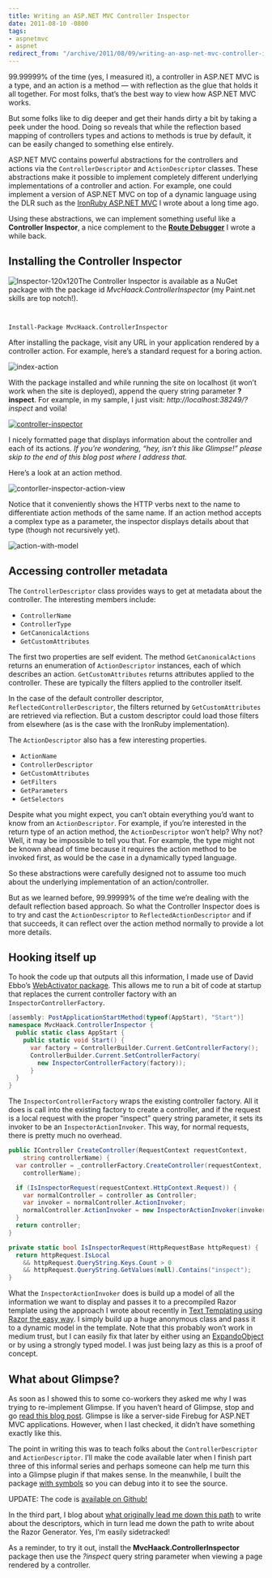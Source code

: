 ```yaml
---
title: Writing an ASP.NET MVC Controller Inspector
date: 2011-08-10 -0800
tags:
- aspnetmvc
- aspnet
redirect_from: "/archive/2011/08/09/writing-an-asp-net-mvc-controller-inspector.aspx/"
---
```


99.99999% of the time (yes, I measured it), a controller in ASP.NET MVC
is a type, and an action is a method — with reflection as the glue that
holds it all together. For most folks, that’s the best way to view how
ASP.NET MVC works.

But some folks like to dig deeper and get their hands dirty a bit by
taking a peek under the hood. Doing so reveals that while the reflection
based mapping of controllers types and actions to methods is true by
default, it can be easily changed to something else entirely.

ASP.NET MVC contains powerful abstractions for the controllers and
actions via the `ControllerDescriptor` and `ActionDescriptor` classes.
These abstractions make it possible to implement completely different
underlying implementations of a controller and action. For example, one
could implement a version of ASP.NET MVC on top of a dynamic language
using the DLR such as the [IronRuby ASP.NET
MVC](https://haacked.com/archive/2009/02/17/aspnetmvc-ironruby-with-filters.aspx "IronRuby ASP.NET MVC")
I wrote about a long time ago.

Using these abstractions, we can implement something useful like a
**Controller Inspector**, a nice complement to the **[Route
Debugger](https://haacked.com/archive/2008/03/13/url-routing-debugger.aspx)**
I wrote a while back.

Installing the Controller Inspector
-----------------------------------

![Inspector-120x120](https://haacked.com/images/haacked_com/WindowsLiveWriter/0137111d4432_E43D/Inspector-120x120_3.png "Inspector-120x120")The
Controller Inspector is available as a NuGet package with the package id
*MvcHaack.ControllerInspector* (my Paint.net skills are top notch!).

`   `

`Install-Package MvcHaack.ControllerInspector`

After installing the package, visit any URL in your application rendered
by a controller action. For example, here’s a standard request for a
boring action.

![index-action](https://haacked.com/images/haacked_com/WindowsLiveWriter/0137111d4432_E43D/index-action_5.png "index-action")

With the package installed and while running the site on localhost (it
won’t work when the site is deployed), append the query string parameter
**?inspect**. For example, in my sample, I just visit:
*http://localhost:38249/?inspect* and voila!

[![controller-inspector](https://haacked.com/images/haacked_com/WindowsLiveWriter/0137111d4432_E43D/controller-inspector_thumb.png "controller-inspector")](https://haacked.com/images/haacked_com/WindowsLiveWriter/0137111d4432_E43D/controller-inspector_2.png)

I nicely formatted page that displays information about the controller
and each of its actions. *If you’re wondering, “hey, isn’t this like
Glimpse!” please skip to the end of this blog post where I address
that.*

Here’s a look at an action method.

![contorller-inspector-action-view](https://haacked.com/images/haacked_com/WindowsLiveWriter/0137111d4432_E43D/contorller-inspector-action-view_3.png "contorller-inspector-action-view")

Notice that it conveniently shows the HTTP verbs next to the name to
differentiate action methods of the same name. If an action method
accepts a complex type as a parameter, the inspector displays details
about that type (though not recursively yet).

![action-with-model](https://haacked.com/images/haacked_com/WindowsLiveWriter/0137111d4432_E43D/action-with-model_3.png "action-with-model")

Accessing controller metadata
-----------------------------

The `ControllerDescriptor` class provides ways to get at metadata about
the controller. The interesting members include:

-   `ControllerName`
-   `ControllerType`
-   `GetCanonicalActions`
-   `GetCustomAttributes`

The first two properties are self evident. The method
`GetCanonicalActions` returns an enumeration of `ActionDescriptor`
instances, each of which describes an action. `GetCustomAttributes`
returns attributes applied to the controller. These are typically the
filters applied to the controller itself.

In the case of the default controller descriptor,
`ReflectedControllerDescriptor`, the filters returned by
`GetCustomAttributes` are retrieved via reflection. But a custom
descriptor could load those filters from elsewhere (as is the case with
the IronRuby implementation).

The `ActionDescriptor` also has a few interesting properties.

-   `ActionName`
-   `ControllerDescriptor`
-   `GetCustomAttributes`
-   `GetFilters`
-   `GetParameters`
-   `GetSelectors`

Despite what you might expect, you can’t obtain everything you’d want to
know from an `ActionDescriptor`. For example, if you’re interested in
the return type of an action method, the `ActionDescriptor` won’t help?
Why not? Well, it may be impossible to tell you that. For example, the
type might not be known ahead of time because it requires the action
method to be invoked first, as would be the case in a dynamically typed
language.

So these abstractions were carefully designed not to assume too much
about the underlying implementation of an action/controller.

But as we learned before, 99.99999% of the time we’re dealing with the
default reflection based approach. So what the Controller Inspector does
is to try and cast the `ActionDescriptor` to `ReflectedActionDescriptor`
and if that succeeds, it can reflect over the action method normally to
provide a lot more details.

Hooking itself up
-----------------

To hook the code up that outputs all this information, I made use of
David Ebbo’s [WebActivator
package](http://blogs.msdn.com/b/davidebb/archive/2010/10/11/light-up-your-nupacks-with-startup-code-and-webactivator.aspx "WebActivator").
This allows me to run a bit of code at startup that replaces the current
controller factory with an `InspectorControllerFactory`.

```csharp
[assembly: PostApplicationStartMethod(typeof(AppStart), "Start")]
namespace MvcHaack.ControllerInspector {
  public static class AppStart {
    public static void Start() {
      var factory = ControllerBuilder.Current.GetControllerFactory();
      ControllerBuilder.Current.SetControllerFactory(
        new InspectorControllerFactory(factory));
      }
  }
}
```

The `InspectorControllerFactory` wraps the existing controller factory.
All it does is call into the existing factory to create a controller,
and if the request is a local request with the proper “inspect” query
string parameter, it sets its invoker to be an `InspectorActionInvoker`.
This way, for normal requests, there is pretty much no overhead.

```csharp
public IController CreateController(RequestContext requestContext, 
    string controllerName) {
  var controller = _controllerFactory.CreateController(requestContext,
    controllerName);

  if (IsInspectorRequest(requestContext.HttpContext.Request)) {
    var normalController = controller as Controller;
    var invoker = normalController.ActionInvoker;
    normalController.ActionInvoker = new InspectorActionInvoker(invoker);
  }
  return controller;
}

private static bool IsInspectorRequest(HttpRequestBase httpRequest) {
  return httpRequest.IsLocal
    && httpRequest.QueryString.Keys.Count > 0
    && httpRequest.QueryString.GetValues(null).Contains("inspect");
}
```

What the `InspectorActionInvoker` does is build up a model of all the
information we want to display and passes it to a precompiled Razor
template using the approach I wrote about recently in [Text Templating
using Razor the easy
way](https://haacked.com/archive/2011/08/01/text-templating-using-razor-the-easy-way.aspx "Text Templating with Razor blog post").
I simply build up a huge anonymous class and pass it to a dynamic model
in the template. Note that this probably won’t work in medium trust, but
I can easily fix that later by either using an
[ExpandoObject](http://msdn.microsoft.com/en-us/library/system.dynamic.expandoobject(VS.100).aspx "ExpandoObject in MSDN")
or by using a strongly typed model. I was just being lazy as this is a
proof of concept.

What about Glimpse?
-------------------

As soon as I showed this to some co-workers they asked me why I was
trying to re-implement Glimpse. If you haven’t heard of Glimpse, stop
and go [read this blog
post](http://www.hanselman.com/blog/NuGetPackageOfTheWeek5DebuggingASPNETMVCApplicationsWithGlimpse.aspx "Debugging MVC with Glimpse").
Glimpse is like a server-side Firebug for ASP.NET MVC applications.
However, when I last checked, it didn’t have something exactly like
this.

The point in writing this was to teach folks about the
`ControllerDescriptor` and `ActionDescriptor`. I’ll make the code
available later when I finish part three of this informal series and
perhaps someone can help me turn this into a Glimpse plugin if that
makes sense. In the meanwhile, I built the package [with
symbols](http://docs.nuget.org/docs/creating-packages/creating-and-publishing-a-symbol-package "Creating a symbols package")
so you can debug into it to see the source.

UPDATE: The code is [available on
Github!](https://github.com/Haacked/CodeHaacks "CodeHaacks")

In the third part, I blog about [what originally lead me down this
path](https://haacked.com/archive/2011/08/18/calling-asp-net-mvc-action-methods-from-javascript.aspx)
to write about the descriptors, which in turn lead me down the path to
write about the Razor Generator. Yes, I’m easily sidetracked!

As a reminder, to try it out, install the
**MvcHaack.ControllerInspector** package then use the *?inspect* query
string parameter when viewing a page rendered by a controller.



